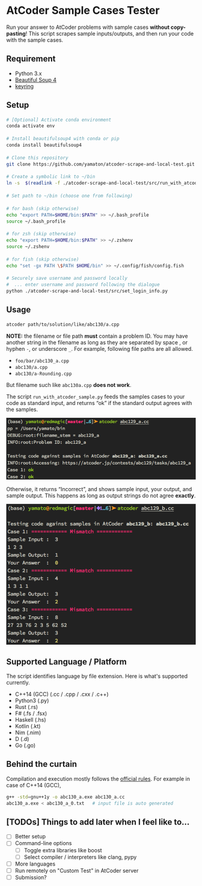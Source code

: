 # AtCoder Sample Cases Tester
 
Run your answer to AtCoder problems with sample cases **without copy-pasting**! This script scrapes sample inputs/outputs, and then run your code with the sample cases.


## Requirement

- Python 3.x
- [Beautiful Soup 4](<http://www.crummy.com/software/BeautifulSoup/>)
- [keyring](https://github.com/jaraco/keyring)


## Setup

```bash
# [Optional] Activate conda environment
conda activate env

# Install beautifulsoup4 with conda or pip
conda install beautifulsoup4

# Clone this repository
git clone https://github.com/yamaton/atcoder-scrape-and-local-test.git

# Create a symbolic link to ~/bin
ln -s  $(readlink -f ./atcoder-scrape-and-local-test/src/run_with_atcoder_sample.py) ~/bin/atcoder

# Set path to ~/bin (choose one from following)

# for bash (skip otherwise)
echo "export PATH=$HOME/bin:$PATH" >> ~/.bash_profile
source ~/.bash_profile

# for zsh (skip otherwise)
echo "export PATH=$HOME/bin:$PATH" >> ~/.zshenv
source ~/.zshenv

# for fish (skip otherwise)
echo "set -gx PATH \$PATH $HOME/bin" >> ~/.config/fish/config.fish

# Securely save username and password locally
#  ... enter username and password following the dialogue
python ./atcoder-scrape-and-local-test/src/set_login_info.py

```

## Usage

```bash
atcoder path/to/solution/like/abc130/a.cpp
```


**NOTE:** the filename or file path **must** contain a problem ID. You may have another
string in the filename as long as they are separated by space , or hyphen
`-`, or underscore `_`. For example, following file paths are all allowed.

- `foo/bar/abc130_a.cpp`
- `abc130/a.cpp`
- `abc130/a-Rounding.cpp`

But filename such like `abc130a.cpp` **does not work**.

The script `run_with_atcoder_sample.py` feeds the samples cases to your code as standard input, and returns “ok” if the standard output agrees with the samples.

![](./screenshots/ok.png)


Otherwise, it returns “Incorrect”, and shows sample input, your output, and sample output. This happens as long as output strings do not agree **exactly**.

![](./screenshots/mismatch.png)



## Supported Language / Platform

The script identifies language by file extension. Here is what's supported currently.

- C++14 (GCC) (.cc / .cpp / .cxx / .c++)
- Python3 (.py)
- Rust (.rs)
- F# (.fs / .fsx)
- Haskell (.hs)
- Kotlin (.kt)
- Nim (.nim)
- D (.d)
- Go (.go)


## Behind the curtain

Compilation and execution mostly follows the [official rules](https://atcoder.jp/contests/agc034/rules). For example in case of C++14 (GCC),

```bash
g++ -std=gnu++1y -o abc130_a.exe abc130_a.cc
abc130_a.exe < abc130_a_0.txt   # input file is auto generated
```

## [TODOs] Things to add later when I feel like to…

- [ ] Better setup
- [ ] Command-line options
  - [ ] Toggle extra libraries like boost
  - [ ] Select compiler / interpreters like clang, pypy
- [ ] More languages
- [ ] Run remotely on "Custom Test" in AtCoder server
- [ ] Submission?
